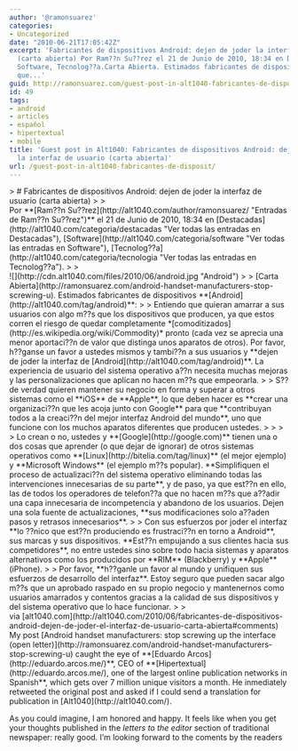 ```yaml
---
author: '@ramonsuarez'
categories:
- Uncategorized
date: "2010-06-21T17:05:42Z"
excerpt: 'Fabricantes de dispositivos Android: dejen de joder la interfaz de usuario
  (carta abierta) Por Ram??n Su??rez el 21 de Junio de 2010, 18:34 en Destacadas,
  Software, Tecnolog??a.Carta Abierta. Estimados fabricantes de dispositivos Android:Entiendo
  que...'
guid: http://ramonsuarez.com/guest-post-in-alt1040-fabricantes-de-disposit
id: 49
tags:
- android
- articles
- español
- hipertextual
- mobile
title: 'Guest post in Alt1040: Fabricantes de dispositivos Android: dejen de joder
  la interfaz de usuario (carta abierta)'
url: /guest-post-in-alt1040-fabricantes-de-disposit/
---
```


<div class="posterous_bookmarklet_entry">> # Fabricantes de dispositivos Android: dejen de joder la interfaz de usuario (carta abierta)
> 
> <div class="metatop"> Por **[Ram??n Su??rez](http://alt1040.com/author/ramonsuarez/ "Entradas de Ram??n Su??rez")** el 21 de Junio de 2010, 18:34 en [Destacadas](http://alt1040.com/categoria/destacadas "Ver todas las entradas en Destacadas"), [Software](http://alt1040.com/categoria/software "Ver todas las entradas en Software"), [Tecnolog??a](http://alt1040.com/categoria/tecnologia "Ver todas las entradas en Tecnolog??a").
> 
> </div><div class="history">![](http://cdn.alt1040.com/files/2010/06/android.jpg "Android")
> 
> [Carta Abierta](http://ramonsuarez.com/android-handset-manufacturers-stop-screwing-u). Estimados fabricantes de dispositivos **[Android](http://alt1040.com/tag/android)**:
> 
> Entiendo que quieran amarrar a sus usuarios con algo m??s que los dispositivos que producen, ya que estos corren el riesgo de quedar completamente *[comoditizados](http://es.wikipedia.org/wiki/Commodity)* pronto (cada vez se aprecia una menor aportaci??n de valor que distinga unos aparatos de otros). Por favor, h??ganse un favor a ustedes mismos y tambi??n a sus usuarios y **dejen de joder la interfaz de [Android](http://alt1040.com/tag/android)**. La experiencia de usuario del sistema operativo a??n necesita muchas mejoras y las personalizaciones que aplican no hacen m??s que empeorarla.
> 
> S?? de verdad quieren mantener su negocio en forma y superar a otros sistemas como el **iOS** de **Apple**, lo que deben hacer es **crear una organizaci??n que les acoja junto con Google** para que **contribuyan todos a la creaci??n del mejor interfaz Android del mundo**, uno que funcione con los muchos aparatos diferentes que producen ustedes.
> 
> <span></span>
> 
> Lo crean o no, ustedes y **[Google](http://google.com)** tienen una o dos cosas que aprender (o que dejar de ignorar) de otros sistemas operativos como **[Linux](http://bitelia.com/tag/linux)** (el mejor ejemplo) y **Microsoft Windows** (el ejemplo m??s popular). **Simplifiquen el proceso de actualizaci??n del sistema operativo eliminando todas las intervenciones innecesarias de su parte**, y de paso, ya que est??n en ello, las de todos los operadores de telefon??a que no hacen m??s que a??adir una capa innecesaria de incompetencia y abandono de los usuarios. Dejen una sola fuente de actualizaciones, **sus modificaciones solo a??aden pasos y retrasos innecesarios**.
> 
> Con sus esfuerzos por joder el interfaz **lo ??nico que est??n produciendo es frustraci??n en torno a Android**, sus marcas y sus dispositivos. **Est??n empujando a sus clientes hacia sus competidores**, no entre ustedes sino sobre todo hacia sistemas y aparatos alternativos como los producidos por **RIM** (Blackberry) y **Apple** (iPhone).
> 
> Por favor, **h??ganle un favor al mundo y unifiquen sus esfuerzos de desarrollo del interfaz**. Estoy seguro que pueden sacar algo m??s que un aprobado raspado en su propio negocio y mantenernos como usuarios amarrados y contentos gracias a la calidad de sus dispositivos y del sistema operativo que lo hace funcionar.
> 
> </div>

<div class="posterous_quote_citation">via [alt1040.com](http://alt1040.com/2010/06/fabricantes-de-dispositivos-android-dejen-de-joder-el-interfaz-de-usuario-carta-abierta#comments)</div>My post [Android handset manufacturers: stop screwing up the interface (open letter)](http://ramonsuarez.com/android-handset-manufacturers-stop-screwing-u) caught the eye of **[Eduardo Arcos](http://eduardo.arcos.me/)**, CEO of **[Hipertextual](http://eduardo.arcos.me/), one of the largest online publication networks in Spanish**, which gets over 7 million unique visitors a month. He inmediately retweeted the original post and asked if I could send a translation for publication in [Alt1040](http://alt1040.com/).

As you could imagine, I am honored and happy. It feels like when you get your thoughts published in the *letters to the editor* section of traditional newspaper: really good. I’m looking forward to the coments by the readers

</div>